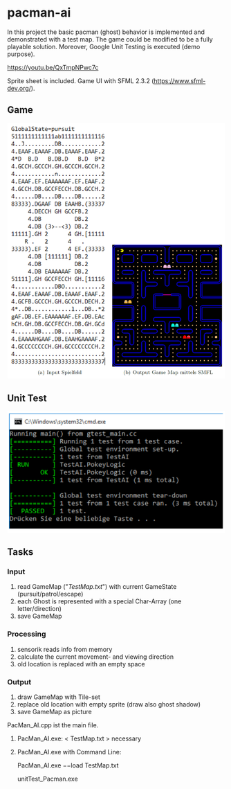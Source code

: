 # pacman-ai

In this project the basic pacman (ghost) behavior is implemented and demonstrated with a test map. The game could be modified to be a fully playable solution. Moreover, Google Unit Testing is executed (demo purpose).

https://youtu.be/QxTmpNPwc7c

Sprite sheet is included. Game UI with SFML 2.3.2 (https://www.sfml-dev.org/).

## Game

![game-ui](game-ui.png)

## Unit Test

![unitTest](unitTest.png)

## Tasks

### Input
1. read GameMap ("*TestMap.txt*") with current GameState (pursuit/patrol/escape)
2. each Ghost is represented with a special Char-Array (one letter/direction)
3. save GameMap
### Processing
1. sensorik reads info from memory
2. calculate the current movement- and viewing direction
3. old location is replaced with an empty space
### Output
1. draw GameMap with Tile-set
2. replace old location with empty sprite (draw also ghost shadow)
3. save GameMap as picture

PacMan_AI.cpp ist the main file.

1. PacMan_AI.exe: < TestMap.txt > necessary
2. PacMan_AI.exe with Command Line: 

   PacMan_AI.exe −−load TestMap.txt

   unitTest_Pacman.exe 
